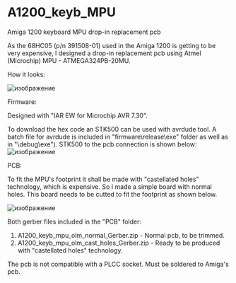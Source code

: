 # A1200_keyb_MPU
Amiga 1200 keyboard MPU drop-in replacement pcb


As the 68HC05 (p/n 391508-01) used in the Amiga 1200 is getting to be very expensive, I designed a drop-in replacement pcb using Atmel (Microchip) MPU - ATMEGA324PB-20MU. 

How it looks:

![изображение](https://user-images.githubusercontent.com/81614352/142762803-39e37363-bc13-4729-8000-2b5181df1634.png)

 
 Firmware:
 
 Designed with "IAR EW for Microchip AVR 7.30". 

 To download the hex code an STK500 can be used with avrdude tool. A batch file for avrdude is included in "firmware\release\exe" folder as well as in "\debug\exe"). 
 STK500 to the pcb connection is shown below:
 ![изображение](https://user-images.githubusercontent.com/81614352/142762608-4e24c24a-dde0-4b1f-9b20-feb42675fe86.png)

 
 PCB:
 
 To fit the MPU's footprint it shall be made with "castellated holes" technology, which is expensive. So I made a simple board with normal holes. This board needs to be cutted to fit the footprint as shown below.
 
 ![изображение](https://user-images.githubusercontent.com/81614352/142762503-699979e4-981a-40ae-a84a-f004c9e2f14c.png)

 Both gerber files included in the "PCB" folder:
 1. A1200_keyb_mpu_olm_normal_Gerber.zip - Normal pcb, to be trimmed.
 2. A1200_keyb_mpu_olm_cast_holes_Gerber.zip - Ready to be produced with "castellated holes" technology.
 
 The pcb is not compatible with a PLCC socket. Must be soldered to Amiga's pcb.
 
 
 
 
